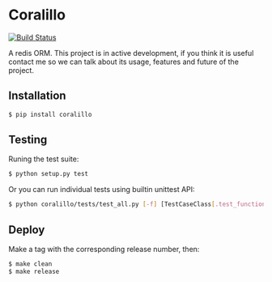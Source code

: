 # Coralillo

[![Build Status](https://travis-ci.org/getfleety/coralillo.svg?branch=master)](https://travis-ci.org/getfleety/coralillo)

A redis ORM. This project is in active development, if you think it is useful contact me so we can talk about its usage, features and future of the project.

## Installation

```bash
$ pip install coralillo
```

## Testing

Runing the test suite:

```bash
$ python setup.py test
```

Or you can run individual tests using builtin unittest API:

```bash
$ python coralillo/tests/test_all.py [-f] [TestCaseClass[.test_function]]
```

## Deploy

Make a tag with the corresponding release number, then:

```bash
$ make clean
$ make release
```
